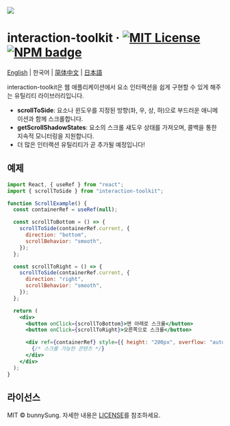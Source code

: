 ![](./docs/public/og.png)

# interaction-toolkit &middot; [![MIT License](https://img.shields.io/badge/license-MIT-blue.svg)](https://github.com/bunny-goorm/slash/blob/main/LICENSE) [![NPM badge](https://img.shields.io/npm/v/interaction-toolkit?logo=npm)](https://www.npmjs.com/package/interaction-toolkit)

[English](https://github.com/bunny-goorm/interaction-toolkit/blob/main/README.md) | 한국어 | [简体中文](https://github.com/bunny-goorm/interaction-toolkit/blob/main/README-zh_hans.md) | [日本語](https://github.com/bunny-goorm/interaction-toolkit/blob/main/README-ja_jp.md)

interaction-toolkit은 웹 애플리케이션에서 요소 인터랙션을 쉽게 구현할 수 있게 해주는 유틸리티 라이브러리입니다.

- **scrollToSide**: 요소나 윈도우를 지정된 방향(좌, 우, 상, 하)으로 부드러운 애니메이션과 함께 스크롤합니다.
- **getScrollShadowStates**: 요소의 스크롤 섀도우 상태를 가져오며, 콜백을 통한 지속적 모니터링을 지원합니다.
- 더 많은 인터랙션 유틸리티가 곧 추가될 예정입니다!

## 예제

```jsx
import React, { useRef } from "react";
import { scrollToSide } from "interaction-toolkit";

function ScrollExample() {
  const containerRef = useRef(null);

  const scrollToBottom = () => {
    scrollToSide(containerRef.current, {
      direction: "bottom",
      scrollBehavior: "smooth",
    });
  };

  const scrollToRight = () => {
    scrollToSide(containerRef.current, {
      direction: "right",
      scrollBehavior: "smooth",
    });
  };

  return (
    <div>
      <button onClick={scrollToBottom}>맨 아래로 스크롤</button>
      <button onClick={scrollToRight}>오른쪽으로 스크롤</button>

      <div ref={containerRef} style={{ height: "200px", overflow: "auto" }}>
        {/* 스크롤 가능한 콘텐츠 */}
      </div>
    </div>
  );
}
```

## 라이선스

MIT © bunnySung. 자세한 내용은 [LICENSE](./LICENSE)를 참조하세요.
